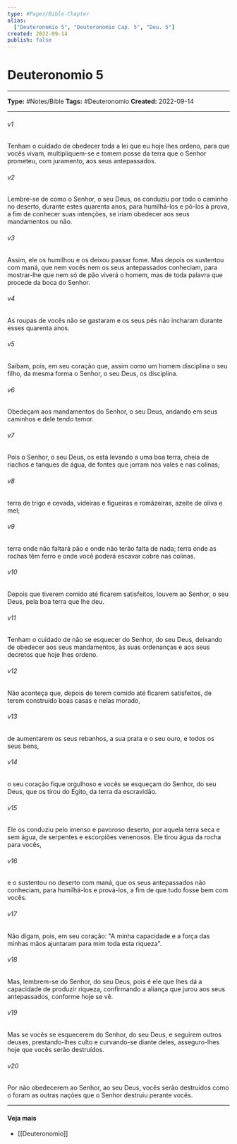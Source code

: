 ```yaml
---
type: #Pages/Bible-Chapter
alias:
  ["Deuteronomio 5", "Deuteronomio Cap. 5", "Deu. 5"]
created: 2022-09-14
publish: false
---
```


# Deuteronomio 5

---

**Type:** #Notes/Bible
**Tags:** #Deuteronomio
**Created:** 2022-09-14

---

###### v1
Tenham o cuidado de obedecer toda a lei que eu hoje lhes ordeno, para que vocês vivam, multipliquem-se e tomem posse da terra que o Senhor prometeu, com juramento, aos seus antepassados.
###### v2
Lembre-se de como o Senhor, o seu Deus, os conduziu por todo o caminho no deserto, durante estes quarenta anos, para humilhá-los e pô-los à prova, a fim de conhecer suas intenções, se iriam obedecer aos seus mandamentos ou não.
###### v3
Assim, ele os humilhou e os deixou passar fome. Mas depois os sustentou com maná, que nem vocês nem os seus antepassados conheciam, para mostrar-lhe que nem só de pão viverá o homem, mas de toda palavra que procede da boca do Senhor.
###### v4
As roupas de vocês não se gastaram e os seus pés não incharam durante esses quarenta anos.
###### v5
Saibam, pois, em seu coração que, assim como um homem disciplina o seu filho, da mesma forma o Senhor, o seu Deus, os disciplina.
###### v6
Obedeçam aos mandamentos do Senhor, o seu Deus, andando em seus caminhos e dele tendo temor.
###### v7
Pois o Senhor, o seu Deus, os está levando a uma boa terra, cheia de riachos e tanques de água, de fontes que jorram nos vales e nas colinas;
###### v8
terra de trigo e cevada, videiras e figueiras e romãzeiras, azeite de oliva e mel;
###### v9
terra onde não faltará pão e onde não terão falta de nada; terra onde as rochas têm ferro e onde você poderá escavar cobre nas colinas.
###### v10
Depois que tiverem comido até ficarem satisfeitos, louvem ao Senhor, o seu Deus, pela boa terra que lhe deu.
###### v11
Tenham o cuidado de não se esquecer do Senhor, do seu Deus, deixando de obedecer aos seus mandamentos, às suas ordenanças e aos seus decretos que hoje lhes ordeno.
###### v12
Não aconteça que, depois de terem comido até ficarem satisfeitos, de terem construído boas casas e nelas morado,
###### v13
de aumentarem os seus rebanhos, a sua prata e o seu ouro, e todos os seus bens,
###### v14
o seu coração fique orgulhoso e vocês se esqueçam do Senhor, do seu Deus, que os tirou do Egito, da terra da escravidão.
###### v15
Ele os conduziu pelo imenso e pavoroso deserto, por aquela terra seca e sem água, de serpentes e escorpiões venenosos. Ele tirou água da rocha para vocês,
###### v16
e o sustentou no deserto com maná, que os seus antepassados não conheciam, para humilhá-los e prová-los, a fim de que tudo fosse bem com vocês.
###### v17
Não digam, pois, em seu coração: "A minha capacidade e a força das minhas mãos ajuntaram para mim toda esta riqueza".
###### v18
Mas, lembrem-se do Senhor, do seu Deus, pois é ele que lhes dá a capacidade de produzir riqueza, confirmando a aliança que jurou aos seus antepassados, conforme hoje se vê.
###### v19
Mas se vocês se esquecerem do Senhor, do seu Deus, e seguirem outros deuses, prestando-lhes culto e curvando-se diante deles, asseguro-lhes hoje que vocês serão destruídos.
###### v20
Por não obedecerem ao Senhor, ao seu Deus, vocês serão destruídos como o foram as outras nações que o Senhor destruiu perante vocês.


---

#### Veja mais

- [[Deuteronomio]]
